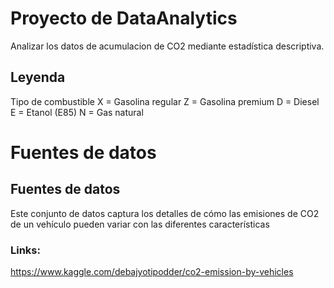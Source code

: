 # Proyecto de DataAnalytics #
 
Analizar los datos de acumulacion de CO2
mediante estadística descriptiva.


## Leyenda
 Tipo de combustible
X = Gasolina regular
Z = Gasolina premium
D = Diesel
E = Etanol (E85)
N = Gas natural

# Fuentes de datos 

## Fuentes de datos 


Este conjunto de datos captura los detalles de cómo las emisiones de CO2 de un vehículo pueden variar con las diferentes características

### Links:
https://www.kaggle.com/debajyotipodder/co2-emission-by-vehicles

